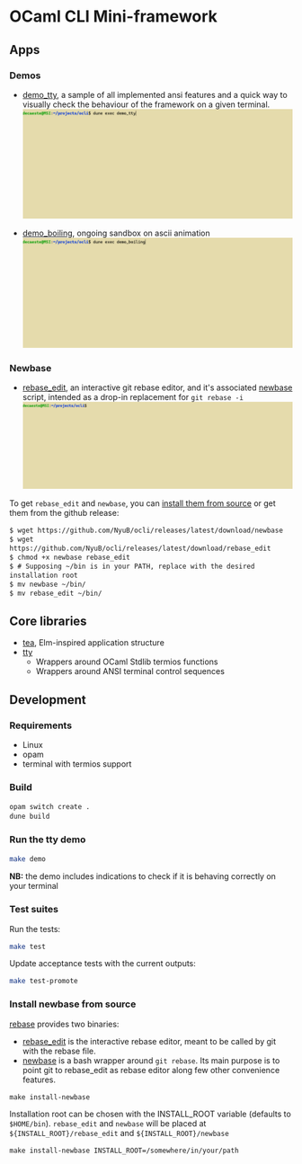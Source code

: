 # OCaml CLI Mini-framework

## Apps
### Demos
+ [demo_tty](demo/demo_main.ml), a sample of all implemented ansi features and a quick way to visually check the behaviour of the framework on a given terminal.
![tty demo gif](docs/tty.gif)

+ [demo_boiling](demo/demo_boiling.ml), ongoing sandbox on ascii animation
![boiling demo gif](docs/boiling.gif)

### Newbase
+ [rebase_edit](rebase/rebase_edit.ml), an interactive git rebase editor, and it's associated [newbase](rebase/newbase.t/newbase) script, intended as a drop-in replacement for `git rebase -i`
![rebase demo gif](docs/newbase.gif)

To get `rebase_edit` and `newbase`, you can [install them from source](#install-rebase-from-source) or get them from the github release:

```console
$ wget https://github.com/NyuB/ocli/releases/latest/download/newbase
$ wget https://github.com/NyuB/ocli/releases/latest/download/rebase_edit
$ chmod +x newbase rebase_edit
$ # Supposing ~/bin is in your PATH, replace with the desired installation root
$ mv newbase ~/bin/ 
$ mv rebase_edit ~/bin/
```


## Core libraries
+ [tea](tea/tea.mli), Elm-inspired application structure
+ [tty](tty/tty.mli)
    - Wrappers around OCaml Stdlib termios functions
    - Wrappers around ANSI terminal control sequences

## Development

### Requirements

- Linux
- opam
- terminal with termios support

### Build

```bash
opam switch create .
dune build
```

### Run the tty demo

```bash
make demo
```

**NB:** the demo includes indications to check if it is behaving correctly on your terminal

### Test suites
Run the tests:
```bash
make test
```

Update acceptance tests with the current outputs:

```bash
make test-promote
```

### Install newbase from source

[rebase](rebase) provides two binaries:
- [rebase_edit](rebase/rebase_edit.ml) is the interactive rebase editor, meant to be called by git with the rebase file.
- [newbase](rebase/newbase.t/newbase) is a bash wrapper around `git rebase`. Its main purpose is to point git to rebase_edit as rebase editor along few other convenience features.

```
make install-newbase
```

Installation root can be chosen with the INSTALL_ROOT variable (defaults to `$HOME/bin`). `rebase_edit` and `newbase` will be placed at `${INSTALL_ROOT}/rebase_edit` and `${INSTALL_ROOT}/newbase`

```
make install-newbase INSTALL_ROOT=/somewhere/in/your/path
```